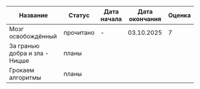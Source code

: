 
| Название                      | Статус    | Дата начала | Дата окончания | Оценка |
| ----------------------------- | --------- | ----------- | -------------- | ------ |
| Мозг освобождённый            | прочитано | -           | 03.10.2025     | 7      |
| За гранью добра и зла - Ницше | планы     |             |                |        |
| Грокаем алгоритмы             | планы     |             |                |        |
